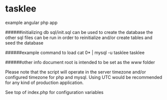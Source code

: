 # tasklee
example angular php app

######initializing db
sql/init.sql can be used to create the database
the other sql files can be run in order to reinitialize and/or create tables and seed the database

######example command to load
cat 0* | mysql -u tasklee tasklee

######other info
document root is intended to be set as the www folder

Please note that the script will operate in the server timezone and/or configured timezone for php and mysql. Using UTC would be recommended for any kind of production application.

See top of index.php for configuration variables

